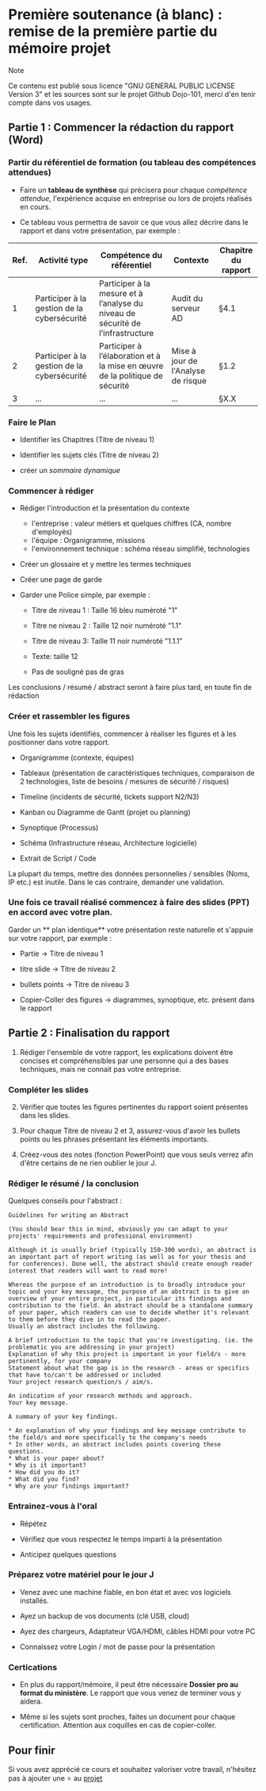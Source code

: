 # Première soutenance (à blanc) : remise de la première partie du mémoire projet 

> [!NOTE] 
> Ce contenu est publié sous licence "GNU GENERAL PUBLIC LICENSE Version 3" et les sources sont sur le projet Github Dojo-101, merci d'en tenir compte dans vos usages.

## Partie 1 : Commencer la rédaction du rapport (Word)

### Partir du référentiel de formation (ou tableau des compétences attendues)

* Faire un **tableau de synthèse** qui précisera pour chaque *compétence attendue*, l'expérience acquise en entreprise ou lors de projets réalisés en cours.

* Ce tableau vous permettra de savoir ce que vous allez décrire dans le rapport et dans votre présentation, par exemple :

| Ref. | Activité type | Compétence du référentiel | Contexte | Chapitre du rapport |
|---|---|---|---|---|
| 1 | Participer à la gestion de la cybersécurité | Participer à la mesure et à l’analyse du niveau de sécurité de l’infrastructure |  Audit du serveur AD | §4.1 |
| 2 | Participer à la gestion de la cybersécurité | Participer à l’élaboration et à la mise en œuvre de la politique de sécurité |  Mise à jour de l'Analyse de risque | §1.2 |
| 3 | ...| ... |  ... | §X.X |


### Faire le Plan 

* Identifier les Chapitres (Titre de niveau 1)

* Identifier les sujets clés (Titre de niveau 2)

* créer un *sommaire dynamique* 


### Commencer à rédiger

* Rédiger l'introduction et la présentation du contexte 

    * l'entreprise : valeur métiers et quelques chiffres (CA, nombre d'employés)
    * l'équipe : Organigramme, missions
    * l'environnement technique : schéma réseau simplifié, technologies

* Créer un glossaire et y mettre les termes techniques

* Créer une page de garde

* Garder une Police simple, par exemple : 

    * Titre de niveau 1 : Taille 16 bleu numéroté "1"

    * Titre ne niveau 2 : Taille 12 noir numéroté "1.1"

    * Titre de niveau 3: Taille 11 noir numéroté "1.1.1"

    * Texte: taille 12

    * Pas de souligné pas de gras

Les conclusions / résumé / abstract seront à faire plus tard, en toute fin de rédaction


### Créer et rassembler les figures

Une fois les sujets identifiés, commencer à réaliser les figures et à les positionner dans votre rapport.

* Organigramme (contexte, équipes)

* Tableaux (présentation de caractéristiques techniques, comparaison de 2 technologies, liste de besoins / mesures de sécurité / risques)

* Timeline (incidents de sécurité, tickets support N2/N3)

* Kanban ou Diagramme de Gantt (projet ou planning)

* Synoptique (Processus)

* Schéma (Infrastructure réseau, Architecture logicielle)

* Extrait de Script / Code

La plupart du temps, mettre des données personnelles / sensibles (Noms, IP etc.) est inutile. Dans le cas contraire, demander une validation.


### Une fois ce travail réalisé commencez à faire des slides (PPT) en accord avec votre plan.

Garder un ** plan identique** votre présentation reste naturelle et s'appuie sur votre rapport, par exemple :

* Partie -> Titre de niveau 1 

* titre slide -> Titre de niveau 2

* bullets points -> Titre de niveau 3

* Copier-Coller des figures -> diagrammes, synoptique, etc. présent dans le rapport



## Partie 2 : Finalisation du rapport


1. Rédiger l'ensemble de votre rapport, les explications doivent être concises et compréhensibles par une personne qui a des bases techniques, mais ne connait pas votre entreprise.


### Compléter les slides

2. Vérifier que toutes les figures pertinentes du rapport soient présentes dans les slides.

3. Pour chaque Titre de niveau 2 et 3, assurez-vous d'avoir les bullets points ou les phrases présentant les éléments importants.

4. Créez-vous des notes (fonction PowerPoint) que vous seuls verrez afin d'être certains de ne rien oublier le jour J.


### Rédiger le résumé / la conclusion

Quelques conseils pour l'abstract : 

```
Guidelines for writing an Abstract

(You should bear this in mind, obviously you can adapt to your projects' requirements and professional environment)

Although it is usually brief (typically 150-300 words), an abstract is an important part of report writing (as well as for your thesis and for conferences). Done well, the abstract should create enough reader interest that readers will want to read more!

Whereas the purpose of an introduction is to broadly introduce your topic and your key message, the purpose of an abstract is to give an overview of your entire project, in particular its findings and contribution to the field. An abstract should be a standalone summary of your paper, which readers can use to decide whether it's relevant to them before they dive in to read the paper.
Usually an abstract includes the following.

A brief introduction to the topic that you're investigating. (ie. the problematic you are addressing in your project)
Explanation of why this project is important in your field/s - more pertinently, for your company
Statement about what the gap is in the research - areas or specifics that have to/can't be addressed or included
Your project research question/s / aim/s.

An indication of your research methods and approach.
Your key message.

A summary of your key findings.

* An explanation of why your findings and key message contribute to the field/s and more specifically to the company's needs
* In other words, an abstract includes points covering these questions.
* What is your paper about?
* Why is it important?
* How did you do it?
* What did you find?
* Why are your findings important?
```

### Entrainez-vous à l'oral

* Répétez

* Vérifiez que vous respectez le temps imparti à la présentation

* Anticipez quelques questions


### Préparez votre matériel pour le jour J

* Venez avec une machine fiable, en bon état et avec vos logiciels installés.

* Ayez un backup de vos documents (clé USB, cloud)

* Ayez des chargeurs, Adaptateur VGA/HDMI, câbles HDMI pour votre PC

* Connaissez votre  Login / mot de passe pour la présentation


### Certications

* En plus du rapport/mémoire, il peut être nécessaire **Dossier pro au format du ministère**. Le rapport que vous venez de terminer vous y aidera.

* Même si les sujets sont proches, faites un document pour chaque certification. Attention aux coquilles en cas de copier-coller. 


## Pour finir

Si vous avez apprécié ce cours et souhaitez valoriser votre travail, n'hésitez pas à ajouter une ⭐ au [projet](https://github.com/Aif4thah/Dojo-101)